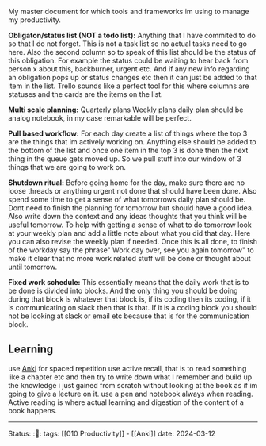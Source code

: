 My master document for which tools and frameworks im using to manage my
productivity.

__Obligaton/status list (NOT a todo list):__
Anything that I have commited to do so that I do not forget. This is not a task
list so no actual tasks need to go here. Also the second column so to speak of
this list should be the status of this obligation. For example the status could
be waiting to hear back from person x about this, backburner, urgent etc. And if
any new info regarding an obligation pops up or status changes etc then it can
just be added to that item in the list. Trello sounds like a perfect tool for
this where columns are statuses and the cards are the items on the list.

__Multi scale planning:__
Quarterly plans
Weekly plans
daily plan should be analog notebook, in my case remarkable will be perfect.

__Pull based workflow:__
For each day create a list of things where the top 3 are the things that im
actively working on. Anything else should be added to the bottom of the list and
once one item in the top 3 is done then the next thing in the queue gets moved
up. So we pull stuff into our window of 3 things that we are going to work on. 

__Shutdown ritual:__
Before going home for the day, make sure there are no loose threads or anything
urgent not done that should have been done. Also spend some time to get a sense
of what tomorrows daily plan should be. Dont need to finish the planning for
tomorrow but should have a good idea. Also write down the context and any ideas
thoughts that you think will be useful tomorrow. To help with getting a sense of
what to do tomorrow look at your weekly plan and add a little note about what
you did that day. Here you can also revise the weekly plan if needed. Once this
is all done, to finish of the workday say the phrase" Work day over, see you
again tomorrow" to make it clear that no more work related stuff will be done or
thought about until tomorrow. 

__Fixed work schedule:__
This essentially means that the daily work that is to be done is divided into
blocks. And the only thing you should be doing during that block is whatever
that block is, if its coding then its coding, if it is communicating on slack
then that is that. If it is a coding block you should not be looking at slack or
email etc because that is for the communication block. 


## Learning
use [Anki](Anki) for spaced repetition
use active recall, that is to read something like a chapter etc and then try to
write down what I remember and build up the knowledge i just gained from scratch
without looking at the book as if im going to give a lecture on it.
use a pen and notebook always when reading. Active reading is where actual
learning and digestion of the content of a book happens.


---
Status: :🌳:
tags: [[010 Productivity]] - [[Anki]] 
date: 2024-03-12

